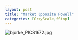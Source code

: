 ```yaml
---
layout: post
title: "Market Opposite Powell"
categories: [GrayScale,fStop]
---
```

<img alt="bjorke_PICS1672.jpg" src="http://www.botzilla.com/blog/archives/pix2014/bjorke_PICS1672.jpg" class="img-responsive" border="0" />



